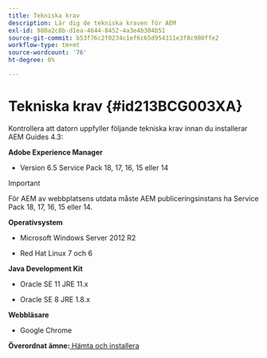 ```yaml
---
title: Tekniska krav
description: Lär dig de tekniska kraven för AEM
exl-id: 980a2c8b-d1ea-4644-8452-4a3e4b304b51
source-git-commit: b53f76c2f0234c1ef6c65d954311e3f8c980ffe2
workflow-type: tm+mt
source-wordcount: '76'
ht-degree: 0%

---
```


# Tekniska krav {#id213BCG003XA}

Kontrollera att datorn uppfyller följande tekniska krav innan du installerar AEM Guides 4.3:

**Adobe Experience Manager**

- Version 6.5 Service Pack 18, 17, 16, 15 eller 14

>[!IMPORTANT]
>
> För AEM av webbplatsens utdata måste AEM publiceringsinstans ha Service Pack 18, 17, 16, 15 eller 14.

**Operativsystem**

- Microsoft Windows Server 2012 R2

- Red Hat Linux 7 och 6


**Java Development Kit**

- Oracle SE 11 JRE 11.x

- Oracle SE 8 JRE 1.8.x


**Webbläsare**

- Google Chrome


**Överordnat ämne:**[ Hämta och installera](download-install.md)
